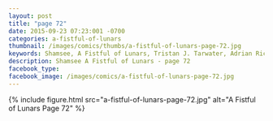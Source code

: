 ```yaml
---
layout: post
title: "page 72"
date: 2015-09-23 07:23:001 -0700
categories: a-fistful-of-lunars
thumbnail: /images/comics/thumbs/a-fistful-of-lunars-page-72.jpg
keywords: Shamsee, A Fistful of Lunars, Tristan J. Tarwater, Adrian Ricker
description: Shamsee A Fistful of Lunars - page 72
facebook_type: 
facebook_image: /images/comics/a-fistful-of-lunars-page-72.jpg
---
```

{% include figure.html src="a-fistful-of-lunars-page-72.jpg" alt="A Fistful of Lunars Page 72" %}